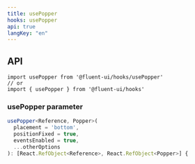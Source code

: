 ```yaml
---
title: usePopper
hooks: usePopper
api: true
langKey: "en"
---
```


## API

```
import usePopper from '@fluent-ui/hooks/usePopper'
// or
import { usePopper } from '@fluent-ui/hooks'
```

### usePopper parameter

```ts
usePopper<Reference, Popper>(
  placement = 'bottom',
  positionFixed = true,
  eventsEnabled = true,
  ...otherOptions
): [React.RefObject<Reference>, React.RefObject<Popper>] {
```
